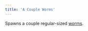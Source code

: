 ```yaml
---
title: 'A Couple Worms'
---
```


Spawns a couple regular-sized [worms](https://noita.wiki.gg/wiki/Mato).
